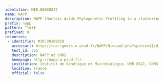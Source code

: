```yaml
---
identifier: MIR:00000247
name: NAPP
description: NAPP (Nucleic Acids Phylogenetic Profiling is a clustering method based on conserved noncoding RNA (ncRNA) elements in a bacterial genomes. Short intergenic regions from a reference genome are compared with other genomes to identify RNA rich clusters.
prefix: napp
pattern: ^\d+$
prefixed: 0
resources:
 - identifier: MIR:00100318
   accessurl: http://rna.igmors.u-psud.fr/NAPP/Niveau2.php?specie=${id}
   test_id: 351
   description: NAPP at CNRS
   homepage: http://napp.u-psud.fr/
   institution: Institut de Génétique et Microbiologie, UMR 8621, CNRS, Université Paris Sud, Paris
   location: France
   official: false
---
```

